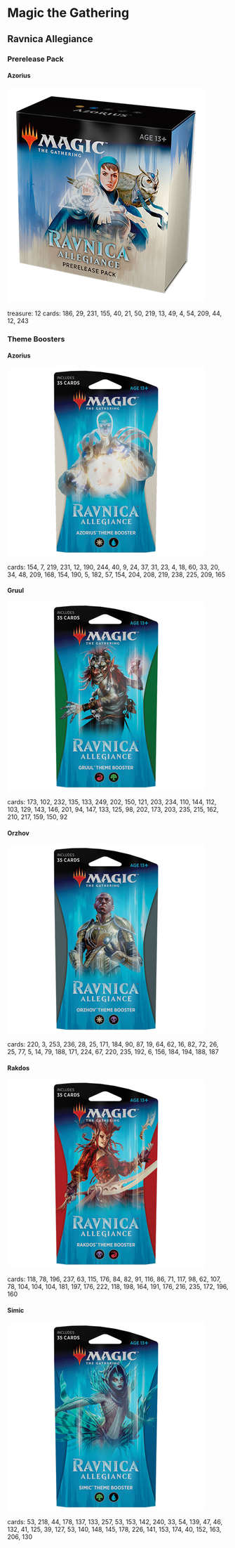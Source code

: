 Magic the Gathering
===================

Ravnica Allegiance
------------------

### Prerelease Pack

#### Azorius
![Azorius Prerelease Pack Box Picture][prerelease_pack_azorius]

treasure: 12
cards: 186, 29, 231, 155, 40, 21, 50, 219, 13, 49, 4, 54, 209, 44, 12, 243

### Theme Boosters

#### Azorius

![Theme Booster Azorius Box Picture][theme_booster_azorius]

cards: 154, 7, 219, 231, 12, 190, 244, 40, 9, 24, 37, 31, 23, 4, 18, 60, 33, 20, 34, 48, 209, 168, 154, 190, 5, 182, 57, 154, 204, 208, 219, 238, 225, 209, 165

#### Gruul

![Theme Booster Gruul Box Picture][theme_booster_gruul]

cards: 173, 102, 232, 135, 133, 249, 202, 150, 121, 203, 234, 110, 144, 112, 103, 129, 143, 146, 201, 94, 147, 133, 125, 98, 202, 173, 203, 235, 215, 162, 210, 217, 159, 150, 92

#### Orzhov

![Theme Booster Orzhov Box Picture][theme_booster_orzhov]

cards: 220, 3, 253, 236, 28, 25, 171, 184, 90, 87, 19, 64, 62, 16, 82, 72, 26, 25, 77, 5, 14, 79, 188, 171, 224, 67, 220, 235, 192, 6, 156, 184, 194, 188, 187

#### Rakdos

![Theme Booster Rakdos Box Picture][theme_booster_rakdos]

cards: 118, 78, 196, 237, 63, 115, 176, 84, 82, 91, 116, 86, 71, 117, 98, 62, 107, 78, 104, 104, 104, 181, 197, 176, 222, 118, 198, 164, 191, 176, 216, 235, 172, 196, 160

#### Simic

![Theme Booster Simic Box Picture][theme_booster_simic]

cards: 53, 218, 44, 178, 137, 133, 257, 53, 153, 142, 240, 33, 54, 139, 47, 46, 132, 41, 125, 39, 127, 53, 140, 148, 145, 178, 226, 141, 153, 174, 40, 152, 163, 206, 130

[prerelease_pack_azorius]: img/prerelease_pack_azorius.png "Prerelease Pack - Azorius"

[theme_booster_azorius]: img/theme_booster_azorius.png "Theme Booster - Azorius"

[theme_booster_gruul]: img/theme_booster_gruul.png "Theme Booster - Gruul"

[theme_booster_orzhov]: img/theme_booster_orzhov.png "Theme Booster - Orzhov"

[theme_booster_rakdos]: img/theme_booster_rakdos.png "Theme Booster - Rakdos"

[theme_booster_simic]: img/theme_booster_simic.png "Theme Booster - Simic"

